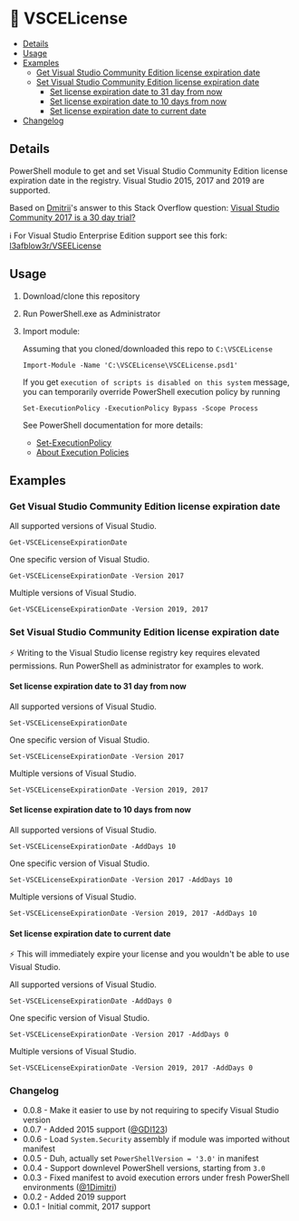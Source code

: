 # 📜 VSCELicense

- [Details](#details)
- [Usage](#usage)
- [Examples](#examples)
  - [Get Visual Studio Community Edition license expiration date](#get-visual-studio-community-edition-license-expiration-date)
  - [Set Visual Studio Community Edition license expiration date](#set-visual-studio-community-edition-license-expiration-date)
    - [Set license expiration date to 31 day from now](#set-license-expiration-date-to-31-days-from-nowy)
    - [Set license expiration date to 10 days from now](#set-license-expiration-date-to-10-days-from-now)
    - [Set license expiration date to current date](#set-license-expiration-date-to-current-date)
- [Changelog](#changelog)

## Details

PowerShell module to get and set Visual Studio Community Edition license expiration date in the registry. Visual Studio 2015, 2017 and 2019 are supported.

Based on [Dmitrii](https://stackoverflow.com/users/10046552/dmitrii)'s answer to this Stack Overflow question: [Visual Studio Community 2017 is a 30 day trial?](https://stackoverflow.com/questions/43390466/visual-studio-community-2017-is-a-30-day-trial/51570570#51570570)

ℹ️ For Visual Studio Enterprise Edition support see this fork: [l3afblow3r/VSEELicense](https://github.com/l3afblow3r/VSEELicense)

## Usage

1. Download/clone this repository
2. Run PowerShell.exe as Administrator
3. Import module:

    Assuming that you cloned/downloaded this repo to `C:\VSCELicense`

   ```pwsh
   Import-Module -Name 'C:\VSCELicense\VSCELicense.psd1'
   ```

    If you get `execution of scripts is disabled on this system` message, you can temporarily override PowerShell execution policy by running

   ```pwsh
   Set-ExecutionPolicy -ExecutionPolicy Bypass -Scope Process
   ```

    See PowerShell documentation for more details:

    - [Set-ExecutionPolicy](https://docs.microsoft.com/en-us/powershell/module/microsoft.powershell.security/set-executionpolicy)
    - [About Execution Policies](https://docs.microsoft.com/en-us/powershell/module/microsoft.powershell.core/about/about_execution_policies)

## Examples

### Get Visual Studio Community Edition license expiration date

All supported versions of Visual Studio.

```pwsh
Get-VSCELicenseExpirationDate
```

One specific version of Visual Studio.

```pwsh
Get-VSCELicenseExpirationDate -Version 2017
```

Multiple versions of Visual Studio.

```pwsh
Get-VSCELicenseExpirationDate -Version 2019, 2017
```

### Set Visual Studio Community Edition license expiration date

⚡ Writing to the Visual Studio license registry key requires elevated permissions. Run PowerShell as administrator for examples to work.

#### Set license expiration date to 31 day from now

All supported versions of Visual Studio.

```pwsh
Set-VSCELicenseExpirationDate
```

One specific version of Visual Studio.

```pwsh
Set-VSCELicenseExpirationDate -Version 2017
```

Multiple versions of Visual Studio.

```pwsh
Set-VSCELicenseExpirationDate -Version 2019, 2017
```

#### Set license expiration date to 10 days from now

All supported versions of Visual Studio.

```pwsh
Set-VSCELicenseExpirationDate -AddDays 10
```

One specific version of Visual Studio.

```pwsh
Set-VSCELicenseExpirationDate -Version 2017 -AddDays 10
```

Multiple versions of Visual Studio.

```pwsh
Set-VSCELicenseExpirationDate -Version 2019, 2017 -AddDays 10
```

#### Set license expiration date to current date

⚡ This will immediately expire your license and you wouldn't be able to use Visual Studio.

All supported versions of Visual Studio.

```pwsh
Set-VSCELicenseExpirationDate -AddDays 0
```

One specific version of Visual Studio.

```pwsh
Set-VSCELicenseExpirationDate -Version 2017 -AddDays 0
```

Multiple versions of Visual Studio.

```pwsh
Set-VSCELicenseExpirationDate -Version 2019, 2017 -AddDays 0
```

### Changelog

- 0.0.8 - Make it easier to use by not requiring to specify Visual Studio version
- 0.0.7 - Added 2015 support ([@GDI123](https://github.com/GDI123))
- 0.0.6 - Load `System.Security` assembly if module was imported without manifest
- 0.0.5 - Duh, actually set `PowerShellVersion = '3.0'` in manifest
- 0.0.4 - Support downlevel PowerShell versions, starting from `3.0`
- 0.0.3 - Fixed manifest to avoid execution errors under fresh PowerShell environments ([@1Dimitri](https://github.com/1Dimitri))
- 0.0.2 - Added 2019 support
- 0.0.1 - Initial commit, 2017 support
